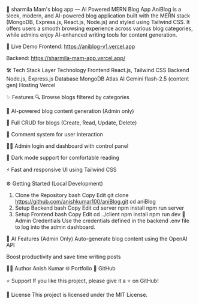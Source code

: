 🧠 sharmila Mam's blog app — AI Powered MERN Blog App
AniBlog is a sleek, modern, and AI-powered blog application built with the MERN stack (MongoDB, Express.js, React.js, Node.js) and styled using Tailwind CSS. It offers users a smooth browsing experience across various blog categories, while admins enjoy AI-enhanced writing tools for content generation.

🚀 Live Demo
Frontend: https://aniblog-v1.vercel.app

Backend: https://sharmila-mam-app.vercel.app/

🛠️ Tech Stack
Layer	Technology
Frontend	React.js, Tailwind CSS
Backend	Node.js, Express.js
Database	MongoDB Atlas
AI	Gemini flash-2.5 (content gen)
Hosting	Vercel

✨ Features
🔍 Browse blogs filtered by categories

🧠 AI-powered blog content generation (Admin only)

📝 Full CRUD for blogs (Create, Read, Update, Delete)

💬 Comment system for user interaction

🧑‍💻 Admin login and dashboard with control panel

🌙 Dark mode support for comfortable reading

⚡ Fast and responsive UI using Tailwind CSS

⚙️ Getting Started (Local Development)
1. Clone the Repository
bash
Copy
Edit
git clone https://github.com/anishkumar100/aniBlog.git
cd aniBlog
2. Setup Backend
bash
Copy
Edit
cd server
npm install
npm run server
3. Setup Frontend
bash
Copy
Edit
cd ../client
npm install
npm run dev
🔐 Admin Credentials
Use the credentials defined in the backend .env file to log into the admin dashboard.

🤖 AI Features (Admin Only)
Auto-generate blog content using the OpenAI API

Boost productivity and save time writing posts

🧑‍💻 Author
Anish Kumar
🌐 Portfolio
🔗 GitHub

⭐️ Support
If you like this project, please give it a ⭐️ on GitHub!

📄 License
This project is licensed under the MIT License.



